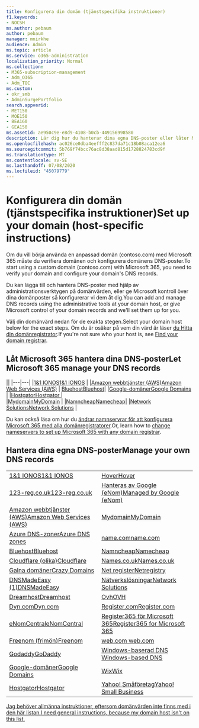 ```yaml
---
title: Konfigurera din domän (tjänstspecifika instruktioner)
f1.keywords:
- NOCSH
ms.author: pebaum
author: pebaum
manager: mnirkhe
audience: Admin
ms.topic: article
ms.service: o365-administration
localization_priority: Normal
ms.collection:
- M365-subscription-management
- Adm_O365
- Adm_TOC
ms.custom:
- okr_smb
- AdminSurgePortfolio
search.appverid:
- MET150
- MOE150
- BEA160
- GEA150
ms.assetid: ae950c9e-e8d9-4108-b0cb-449156998580
description: Lär dig hur du hanterar dina egna DNS-poster eller låter Microsoft hantera dina DNS-poster åt dig.
ms.openlocfilehash: ac026ce0dba4eefff2c837da71c18b08aca12ea6
ms.sourcegitcommit: 5b769f74bcc76ac8d38aad815d1728824783cd9f
ms.translationtype: MT
ms.contentlocale: sv-SE
ms.lasthandoff: 07/08/2020
ms.locfileid: "45079779"
---
```

# <a name="set-up-your-domain-host-specific-instructions"></a><span data-ttu-id="5eb11-103">Konfigurera din domän (tjänstspecifika instruktioner)</span><span class="sxs-lookup"><span data-stu-id="5eb11-103">Set up your domain (host-specific instructions)</span></span>

<span data-ttu-id="5eb11-104">Om du vill börja använda en anpassad domän (contoso.com) med Microsoft 365 måste du verifiera domänen och konfigurera domänens DNS-poster.</span><span class="sxs-lookup"><span data-stu-id="5eb11-104">To start using a custom domain (contoso.com) with Microsoft 365, you need to verify your domain and configure your domain's DNS records.</span></span> 
  
<span data-ttu-id="5eb11-105">Du kan lägga till och hantera DNS-poster med hjälp av administrationsverktygen på domänvärden, eller ge Microsoft kontroll över dina domänposter så konfigurerar vi dem åt dig.</span><span class="sxs-lookup"><span data-stu-id="5eb11-105">You can add and manage DNS records using the administrative tools at your domain host, or give Microsoft control of your domain records and we'll set them up for you.</span></span>
  
<span data-ttu-id="5eb11-106">Välj din domänvärd nedan för de exakta stegen.</span><span class="sxs-lookup"><span data-stu-id="5eb11-106">Select your domain host below for the exact steps.</span></span> <span data-ttu-id="5eb11-107">Om du är osäker på vem din värd är läser [du Hitta din domänregistrator](find-your-domain-registrar.md).</span><span class="sxs-lookup"><span data-stu-id="5eb11-107">If you're not sure who your host is, see [Find your domain registrar](find-your-domain-registrar.md).</span></span>
  

## <a name="let-microsoft-365-manage-your-dns-records"></a><span data-ttu-id="5eb11-108">Låt Microsoft 365 hantera dina DNS-poster</span><span class="sxs-lookup"><span data-stu-id="5eb11-108">Let Microsoft 365 manage your DNS records</span></span>

||
|---|---|
|[<span data-ttu-id="5eb11-109">1&1 IONOS</span><span class="sxs-lookup"><span data-stu-id="5eb11-109">1&1 IONOS</span></span>](../dns/change-nameservers-at-1-1-internet.md) |
|[<span data-ttu-id="5eb11-110">Amazon webbtjänster (AWS)</span><span class="sxs-lookup"><span data-stu-id="5eb11-110">Amazon Web Services (AWS)</span></span>](../dns/change-nameservers-at-aws.md) |
 [<span data-ttu-id="5eb11-111">Bluehost</span><span class="sxs-lookup"><span data-stu-id="5eb11-111">Bluehost</span></span>](../dns/change-nameservers-at-bluehost.md)|
|[<span data-ttu-id="5eb11-112">Google-domäner</span><span class="sxs-lookup"><span data-stu-id="5eb11-112">Google   Domains</span></span>](../dns/change-nameservers-at-google-domains.md) |
|[<span data-ttu-id="5eb11-113">Hostgator</span><span class="sxs-lookup"><span data-stu-id="5eb11-113">Hostgator   </span></span>](../dns/change-nameservers-at-hostgator.md)  |  
|[<span data-ttu-id="5eb11-114">Mydomain</span><span class="sxs-lookup"><span data-stu-id="5eb11-114">MyDomain</span></span>](../dns/change-nameservers-at-mydomain.md) | 
|[<span data-ttu-id="5eb11-115">Namncheap</span><span class="sxs-lookup"><span data-stu-id="5eb11-115">Namecheap</span></span>](../dns/change-nameservers-at-namecheap.md)|
|[<span data-ttu-id="5eb11-116">Network Solutions</span><span class="sxs-lookup"><span data-stu-id="5eb11-116">Network Solutions</span></span>](../dns/change-nameservers-at-network-solutions.md) |  

<span data-ttu-id="5eb11-117">Du kan också läsa om hur du [ändrar namnservrar för att konfigurera Microsoft 365 med alla domänregistratorer](change-nameservers-at-any-domain-registrar.md).</span><span class="sxs-lookup"><span data-stu-id="5eb11-117">Or, learn how to [change nameservers to set up Microsoft 365 with any domain registrar](change-nameservers-at-any-domain-registrar.md).</span></span>

## <a name="manage-your-own-dns-records"></a><span data-ttu-id="5eb11-118">Hantera dina egna DNS-poster</span><span class="sxs-lookup"><span data-stu-id="5eb11-118">Manage your own DNS records</span></span>

|                           |                          |
|---------------------------|--------------------------|
| [<span data-ttu-id="5eb11-119">1&1 IONOS</span><span class="sxs-lookup"><span data-stu-id="5eb11-119">1&1 IONOS</span></span>](../dns/create-dns-records-at-1-1-internet.md) | [<span data-ttu-id="5eb11-120">Hover</span><span class="sxs-lookup"><span data-stu-id="5eb11-120">Hover</span></span>](../dns/create-dns-records-at-hover.md) |
| [<span data-ttu-id="5eb11-121">123-reg.co.uk</span><span class="sxs-lookup"><span data-stu-id="5eb11-121">123-reg.co.uk</span></span>](../dns/create-dns-records-at-123-reg-co-uk.md) | [<span data-ttu-id="5eb11-122">Hanteras av Google (eNom)</span><span class="sxs-lookup"><span data-stu-id="5eb11-122">Managed   by Google (eNom)</span></span>](../dns/create-dns-records-for-domain-managed-by-google-enom.md)|
| [<span data-ttu-id="5eb11-123">Amazon webbtjänster (AWS)</span><span class="sxs-lookup"><span data-stu-id="5eb11-123">Amazon Web Services (AWS)</span></span>](../dns/create-dns-records-at-aws.md) | [<span data-ttu-id="5eb11-124">Mydomain</span><span class="sxs-lookup"><span data-stu-id="5eb11-124">MyDomain</span></span>](../dns/create-dns-records-at-mydomain.md) |
| [<span data-ttu-id="5eb11-125">Azure DNS-zoner</span><span class="sxs-lookup"><span data-stu-id="5eb11-125">Azure DNS zones</span></span>](../dns/create-dns-records-for-azure-dns-zones.md) | [<span data-ttu-id="5eb11-126">name.com</span><span class="sxs-lookup"><span data-stu-id="5eb11-126">name.com</span></span>](../dns/create-dns-records-at-name-com.md) |
| [<span data-ttu-id="5eb11-127">Bluehost</span><span class="sxs-lookup"><span data-stu-id="5eb11-127">Bluehost</span></span>](../dns/create-dns-records-at-bluehost.md) | [<span data-ttu-id="5eb11-128">Namncheap</span><span class="sxs-lookup"><span data-stu-id="5eb11-128">Namecheap</span></span>](../dns/create-dns-records-at-namecheap.md)|
| [<span data-ttu-id="5eb11-129">Cloudflare (olika)</span><span class="sxs-lookup"><span data-stu-id="5eb11-129">Cloudflare</span></span>](../dns/create-dns-records-at-cloudflare.md)| [<span data-ttu-id="5eb11-130">Names.co.uk</span><span class="sxs-lookup"><span data-stu-id="5eb11-130">Names.co.uk</span></span>](../dns/create-dns-records-at-names-co-uk.md) |
|  [<span data-ttu-id="5eb11-131">Galna domäner</span><span class="sxs-lookup"><span data-stu-id="5eb11-131">Crazy Domains</span></span>](../dns/create-dns-records-at-crazy-domains.md)| [<span data-ttu-id="5eb11-132">Net register</span><span class="sxs-lookup"><span data-stu-id="5eb11-132">Netregistry</span></span>](../dns/create-dns-records-at-netregistry.md) |
|[<span data-ttu-id="5eb11-133">DNSMadeEasy (1)</span><span class="sxs-lookup"><span data-stu-id="5eb11-133">DNSMadeEasy</span></span>](../dns/create-dns-records-at-dnsmadeeasy.md) | [<span data-ttu-id="5eb11-134">Nätverkslösningar</span><span class="sxs-lookup"><span data-stu-id="5eb11-134">Network   Solutions</span></span>](../dns/create-dns-records-at-network-solutions.md) |
|[<span data-ttu-id="5eb11-135">Dreamhost</span><span class="sxs-lookup"><span data-stu-id="5eb11-135">Dreamhost</span></span>](../dns/create-dns-records-at-dreamhost.md)  | [<span data-ttu-id="5eb11-136">Ovh</span><span class="sxs-lookup"><span data-stu-id="5eb11-136">OVH</span></span>](../dns/create-dns-records-at-ovh.md) |
|  [<span data-ttu-id="5eb11-137">Dyn.com</span><span class="sxs-lookup"><span data-stu-id="5eb11-137">Dyn.com</span></span>](../dns/create-dns-records-at-dyn-com.md) | [<span data-ttu-id="5eb11-138">Register.com</span><span class="sxs-lookup"><span data-stu-id="5eb11-138">Register.com</span></span>](../dns/create-dns-records-at-register-com.md) |
| [<span data-ttu-id="5eb11-139">eNomCentral</span><span class="sxs-lookup"><span data-stu-id="5eb11-139">eNomCentral</span></span>](../dns/create-dns-records-at-enomcentral.md)| [<span data-ttu-id="5eb11-140">Register365 för Microsoft 365</span><span class="sxs-lookup"><span data-stu-id="5eb11-140">Register365 for Microsoft 365</span></span>](../dns/create-dns-records-at-register365.md)  |
| [<span data-ttu-id="5eb11-141">Freenom (frimön)</span><span class="sxs-lookup"><span data-stu-id="5eb11-141">Freenom</span></span>](../dns/create-dns-records-at-freenom.md) | [<span data-ttu-id="5eb11-142">web.com</span><span class="sxs-lookup"><span data-stu-id="5eb11-142"> web.com </span></span>](../dns/create-dns-records-at-web-com.md)|
|[<span data-ttu-id="5eb11-143">Godaddy</span><span class="sxs-lookup"><span data-stu-id="5eb11-143">GoDaddy</span></span>](../dns/create-dns-records-at-godaddy.md)|[<span data-ttu-id="5eb11-144">Windows-baserad DNS</span><span class="sxs-lookup"><span data-stu-id="5eb11-144"> Windows-based DNS</span></span>](../dns/create-dns-records-using-windows-based-dns.md)   |
| [<span data-ttu-id="5eb11-145">Google-domäner</span><span class="sxs-lookup"><span data-stu-id="5eb11-145">Google Domains</span></span>](../dns/create-dns-records-at-google-domains.md) |[<span data-ttu-id="5eb11-146">Wix</span><span class="sxs-lookup"><span data-stu-id="5eb11-146">Wix</span></span>](../dns/create-dns-records-at-wix.md) |
|[<span data-ttu-id="5eb11-147">Hostgator</span><span class="sxs-lookup"><span data-stu-id="5eb11-147">Hostgator</span></span>](../dns/create-dns-records-at-hostgator.md)  | [<span data-ttu-id="5eb11-148">Yahoo!   Småföretag</span><span class="sxs-lookup"><span data-stu-id="5eb11-148">Yahoo!   Small Business</span></span>](../dns/create-dns-records-at-yahoo-small-business.md)  |

[<span data-ttu-id="5eb11-149">Jag behöver allmänna instruktioner, eftersom domänvärden inte finns med i den här listan.</span><span class="sxs-lookup"><span data-stu-id="5eb11-149">I need general instructions, because my domain host isn't on this list. </span></span>](create-dns-records-at-any-dns-hosting-provider.md)
   

